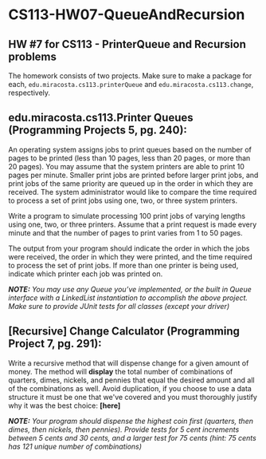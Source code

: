 # CS113-HW07-QueueAndRecursion
## HW #7 for CS113 - PrinterQueue and Recursion problems

The homework consists of two projects.  Make sure to make a package for each, `edu.miracosta.cs113.printerQueue` and `edu.miracosta.cs113.change`, respectively.


## edu.miracosta.cs113.Printer Queues (Programming Projects 5, pg. 240):
An operating system assigns jobs to print queues based on the number of pages to be printed (less than 10 pages, less than 20 pages, or more than 20 pages).  You may assume that the system printers are able to print 10 pages per minute.  Smaller print jobs are printed before larger print jobs, and print jobs of the same priority are queued up in the order in which they are received.  The system administrator would like to compare the time required to process a set of print jobs using one, two, or three system printers.

Write a program to simulate processing 100 print jobs of varying lengths using one, two, or three printers.  Assume that a print request is made every minute and that the number of pages to print varies from 1 to 50 pages.

The output from your program should indicate the order in which the jobs were received, the order in which they were printed, and the time required to process the set of print jobs.  If more than one printer is being used, indicate which printer each job was printed on.

**_NOTE:_** _You may use any Queue you’ve implemented, or the built in Queue interface with a LinkedList instantiation to accomplish the above project. Make sure to provide JUnit tests for all classes (except your driver)_

## [Recursive] Change Calculator (Programming Project 7, pg. 291):

Write a recursive method that will dispense change for a given amount of money.  The method will **display** the total number of combinations of quarters, dimes, nickels, and pennies that equal the desired amount and all of the combinations as well.  Avoid duplication, if you choose to use a data structure it must be one that we've covered and you must thoroughly justify why it was the best choice: **[here]**

**_NOTE:_** _Your program should dispense the highest coin first (quarters, then dimes, then nickels, then pennies).  Provide tests for 5 cent increments between 5 cents and 30 cents, and a larger test for 75 cents (hint: 75 cents has 121 unique number of combinations)_
